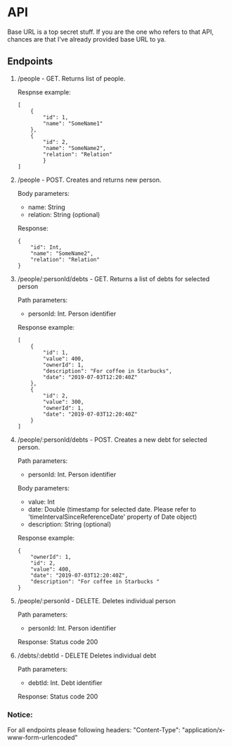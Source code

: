 # API

Base URL is a top secret stuff. If you are the one who refers to that API, chances are that I've already provided base URL to ya. 

## Endpoints

1. /people - GET.
    Returns list of people.
    
    Respnse example:
    ```
    [
        {
            "id": 1,
            "name": "SomeName1"
        },
        {
            "id": 2,
            "name": "SomeName2",
            "relation": "Relation"
            }
    ]
    ```
    
2. /people - POST.
    Creates and returns new person.
    
    Body parameters:
    - name: String
    - relation: String (optional)
    
    Response:
    ```
    {
        "id": Int,
        "name": "SomeName2",
        "relation": "Relation"
    }
    ```

3. /people/:personId/debts - GET.
    Returns a list of debts for selected person
    
    Path parameters:
    - personId: Int. Person identifier
    
    Response example:
    ```
    [
        {
            "id": 1,
            "value": 400,
            "ownerId": 1,
            "description": "For coffee in Starbucks",
            "date": "2019-07-03T12:20:40Z"
        },
        {
            "id": 2,
            "value": 300,
            "ownerId": 1,
            "date": "2019-07-03T12:20:40Z"
        }
    ]
    ```

4. /people/:personId/debts - POST.
    Creates a new debt for selected person.
    
    Path parameters:
    - personId: Int. Person identifier
    
    Body parameters:
    - value: Int
    - date: Double (timestamp for selected date. Please refer to 'timeIntervalSinceReferenceDate' property of Date object)
    - description: String (optional)
    
    Response example:
    ```
    {
        "ownerId": 1,
        "id": 2,
        "value": 400,
        "date": "2019-07-03T12:20:40Z",
        "description": "For coffee in Starbucks "
    }
    ```
    
5. /people/:personId - DELETE.
    Deletes individual person
    
    Path parameters:
    - personId: Int. Person identifier
    
    Response:
    Status code 200
    
6. /debts/:debtId - DELETE
    Deletes individual debt
    
    Path parameters:
    - debtId: Int. Debt identifier
    
    Response:
    Status code 200
    
### Notice:
For all endpoints please following headers: 
"Content-Type": "application/x-www-form-urlencoded"

